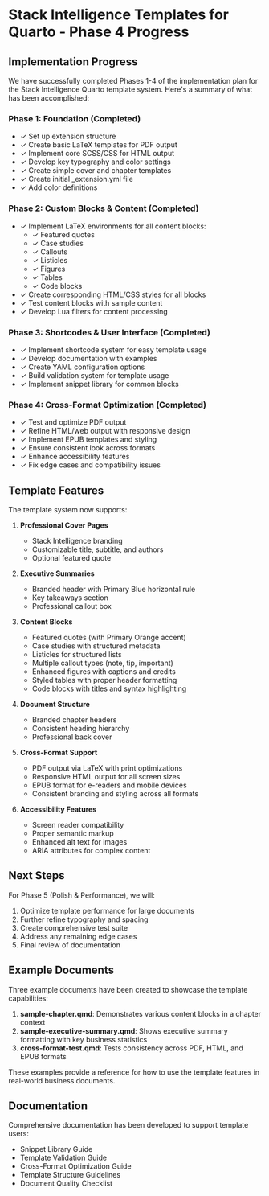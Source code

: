 # Stack Intelligence Templates for Quarto - Phase 4 Progress

## Implementation Progress

We have successfully completed Phases 1-4 of the implementation plan for the Stack Intelligence Quarto template system. Here's a summary of what has been accomplished:

### Phase 1: Foundation (Completed)

- ✓ Set up extension structure
- ✓ Create basic LaTeX templates for PDF output
- ✓ Implement core SCSS/CSS for HTML output
- ✓ Develop key typography and color settings
- ✓ Create simple cover and chapter templates
- ✓ Create initial _extension.yml file
- ✓ Add color definitions

### Phase 2: Custom Blocks & Content (Completed)

- ✓ Implement LaTeX environments for all content blocks:
  - ✓ Featured quotes
  - ✓ Case studies
  - ✓ Callouts
  - ✓ Listicles
  - ✓ Figures
  - ✓ Tables
  - ✓ Code blocks
- ✓ Create corresponding HTML/CSS styles for all blocks
- ✓ Test content blocks with sample content
- ✓ Develop Lua filters for content processing

### Phase 3: Shortcodes & User Interface (Completed)

- ✓ Implement shortcode system for easy template usage
- ✓ Develop documentation with examples
- ✓ Create YAML configuration options
- ✓ Build validation system for template usage
- ✓ Implement snippet library for common blocks

### Phase 4: Cross-Format Optimization (Completed)

- ✓ Test and optimize PDF output
- ✓ Refine HTML/web output with responsive design
- ✓ Implement EPUB templates and styling
- ✓ Ensure consistent look across formats
- ✓ Enhance accessibility features
- ✓ Fix edge cases and compatibility issues

## Template Features

The template system now supports:

1. **Professional Cover Pages**
   - Stack Intelligence branding
   - Customizable title, subtitle, and authors
   - Optional featured quote

2. **Executive Summaries**
   - Branded header with Primary Blue horizontal rule
   - Key takeaways section
   - Professional callout box

3. **Content Blocks**
   - Featured quotes (with Primary Orange accent)
   - Case studies with structured metadata
   - Listicles for structured lists
   - Multiple callout types (note, tip, important)
   - Enhanced figures with captions and credits
   - Styled tables with proper header formatting
   - Code blocks with titles and syntax highlighting

4. **Document Structure**
   - Branded chapter headers
   - Consistent heading hierarchy
   - Professional back cover

5. **Cross-Format Support**
   - PDF output via LaTeX with print optimizations
   - Responsive HTML output for all screen sizes
   - EPUB format for e-readers and mobile devices
   - Consistent branding and styling across all formats

6. **Accessibility Features**
   - Screen reader compatibility
   - Proper semantic markup
   - Enhanced alt text for images
   - ARIA attributes for complex content

## Next Steps

For Phase 5 (Polish & Performance), we will:

1. Optimize template performance for large documents
2. Further refine typography and spacing
3. Create comprehensive test suite
4. Address any remaining edge cases
5. Final review of documentation

## Example Documents

Three example documents have been created to showcase the template capabilities:

1. **sample-chapter.qmd**: Demonstrates various content blocks in a chapter context
2. **sample-executive-summary.qmd**: Shows executive summary formatting with key business statistics
3. **cross-format-test.qmd**: Tests consistency across PDF, HTML, and EPUB formats

These examples provide a reference for how to use the template features in real-world business documents.

## Documentation

Comprehensive documentation has been developed to support template users:

- Snippet Library Guide
- Template Validation Guide
- Cross-Format Optimization Guide
- Template Structure Guidelines
- Document Quality Checklist